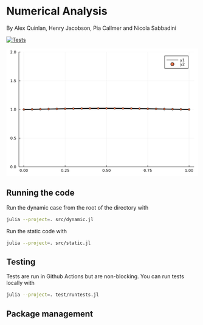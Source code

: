 # Numerical Analysis

By Alex Quinlan, Henry Jacobson, Pia Callmer and Nicola Sabbadini

[![Tests](https://github.com/alexQueue/NumericalAnalysis/actions/workflows/test.yml/badge.svg?branch=main)](https://github.com/alexQueue/NumericalAnalysis/actions/workflows/test.yml)

![Latest beam animation](/img/beam_animation.gif)

## Running the code
Run the dynamic case from the root of the directory with
```bash
julia --project=. src/dynamic.jl
```
Run the static code with
```bash
julia --project=. src/static.jl
```

## Testing

Tests are run in Github Actions but are non-blocking. You can run tests locally with
```bash
julia --project=. test/runtests.jl
````

## Package management
